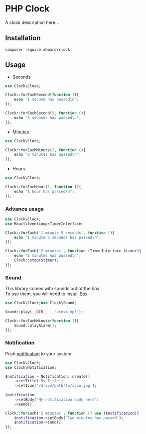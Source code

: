 # PHP Clock
A clock description here...

## Installation
```
composer require ahmard/clock
```

## Usage
- Seconds
```php
use Clock\Clock;

Clock::forEachSecond(function (){
    echo "1 second has passed\n";   
});

Clock::forEachSecond(5, function (){
    echo "5 seconds has passed\n";   
});
```
- Minutes
```php
use Clock\Clock;

Clock::forEachMinute(2, function (){
    echo "2 minutes has passed\n";   
});
```
- Hours
```php
use Clock\Clock;

Clock::forEachHour(1, function (){
    echo "1 hour has passed\n";   
});
```

### Advance usage

```php
use Clock\Clock;
use React\EventLoop\TimerInterface;

Clock::forEach('1 minute 5 seconds', function (){
    echo "1 minute 5 seconds has passed\n";   
});

Clock::forEach('2 minutes', function (TimerInterface $timer){
    echo "2 minutes has passed\n";   
    Clock::stop($timer);
});
```

### Sound
This library comes with sounds out of the box<br/>
To use them, you will need to install [Sox](http://sox.sourceforge.net/)

```php
use Clock\Clock;use Clock\Sound;

Sound::play(__DIR__ . '/test.mp3');

Clock::forEachMinute(function (){
    Sound::playAlarm();
});
```

### Notification
Push [notification](https://github.com/jolicode/JoliNotif) to your system

```php
use Clock\Clock;
use Clock\Notification;

$notification = Notification::create()
    ->setTitle('My Title')
    ->setIcon('/drive/path/to/icon.jpg');
    
$notification
    ->setBody('My notification body here')
    ->send();

Clock::forEach('2 minutes', function () use ($notification){
    $notification->setBody('Two minutes has passed');
    $notification->send();
});

```